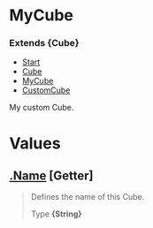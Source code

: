 
# MyCube
### Extends **{Cube}**

* [Start](https:/github.com/QSmally/Docgen/blob/master/Test/Documentations/Index.md)
* [Cube](https:/github.com/QSmally/Docgen/blob/master/Test/Documentations/Cube.md)
* [MyCube](https:/github.com/QSmally/Docgen/blob/master/Test/Documentations/MyCube.md)
* [CustomCube](https:/github.com/QSmally/Docgen/blob/master/Test/Documentations/CustomCube.md)

My custom Cube.



# Values
## [.Name](https:/github.com/QSmally/Docgen/blob/master/Test/Documentations/lib/Extensions/MyCube.js#L19) [**Getter**]
> Defines the name of this Cube.
>
> Type **{String}**

